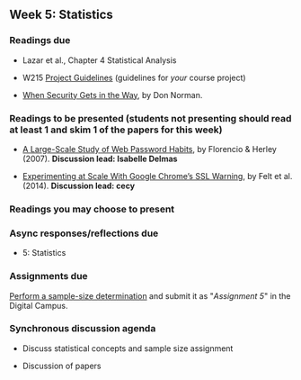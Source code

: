 ## Week 5: Statistics

### Readings due

  - Lazar et al., Chapter 4 Statistical Analysis

  - W215 [Project Guidelines](/project/)  (guidelines for *your* course project)

  - [When Security Gets in the Way](https://drive.google.com/file/d/1dVlj8cCKjBupucSTeyp6_5nJ58zkGWcU/view?usp=share_link), by Don Norman.
  
### Readings to be presented (students not presenting should read at least 1 and skim 1 of the papers for this week) 

  - [A Large-Scale Study of Web Password Habits](https://cormac.herley.org/docs/www2007.pdf), by Florencio & Herley (2007). **Discussion lead: Isabelle Delmas**

  - [Experimenting at Scale With Google Chrome’s SSL Warning](https://static.googleusercontent.com/media/research.google.com/en//pubs/archive/41927.pdf), by Felt et al. (2014).  **Discussion lead: cecy**

### Readings you may choose to present


### Async responses/reflections due

  - 5: Statistics


### Assignments due

[Perform a sample-size determination](/assignments/sample-size.md) and submit it as "*Assignment 5*" in the Digital Campus.


### Synchronous discussion agenda

  - Discuss statistical concepts and sample size assignment

  - Discussion of papers
